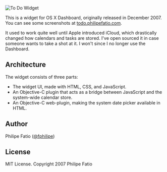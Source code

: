 <img src='http://todo.philipefatio.com/css/img/head.png' alt='To Do Widget' align='center' />

This is a widget for OS X Dashboard, originally released in December 2007. You
can see some screenshots at
[todo.philipefatio.com](http://todo.philipefatio.com).

It used to work quite well until Apple introduced iCloud, which drastically
changed how calendars and tasks are stored. I've open sourced it in case someone
wants to take a shot at it. I won't since I no longer use the Dashboard.

## Architecture

The widget consists of three parts:

-   The widget UI, made with HTML, CSS, and JavaScript.
-   An Objective-C plugin that acts as a bridge between JavaScript and the
    system-wide calendar store.
-   An Objective-C web-plugin, making the system date picker available in HTML.

## Author

Philipe Fatio ([@fphilipe](https://twitter.com/))

## License

MIT License. Copyright 2007 Philipe Fatio
